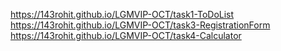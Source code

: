  https://143rohit.github.io/LGMVIP-OCT/task1-ToDoList
https://143rohit.github.io/LGMVIP-OCT/task3-RegistrationForm
https://143rohit.github.io/LGMVIP-OCT/task4-Calculator
